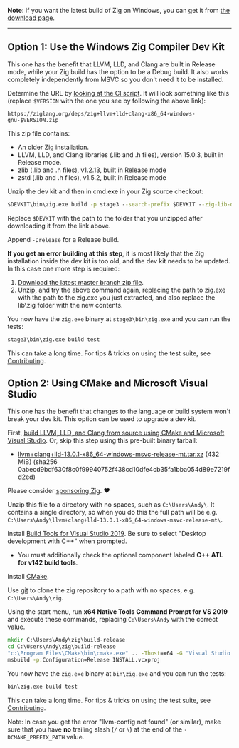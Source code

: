 **Note**: If you want the latest build of Zig on Windows, you can get it from [the download page](https://yip.su/2Ffwd4).

***

## Option 1: Use the Windows Zig Compiler Dev Kit

This one has the benefit that LLVM, LLD, and Clang are built in Release mode, while your Zig build has the option to be a Debug build. It also works completely independently from MSVC so you don't need it to be installed.

Determine the URL by [looking at the CI script](https://github.com/ziglang/zig/blob/master/ci/azure/pipelines.yml#L17-L20). It will look something like this (replace `$VERSION` with the one you see by following the above link):

```
https://ziglang.org/deps/zig+llvm+lld+clang-x86_64-windows-gnu-$VERSION.zip
```

This zip file contains:

 * An older Zig installation.
 * LLVM, LLD, and Clang libraries (.lib and .h files), version 15.0.3, built in Release mode.
 * zlib (.lib and .h files), v1.2.13, built in Release mode
 * zstd (.lib and .h files), v1.5.2, built in Release mode

Unzip the dev kit and then in cmd.exe in your Zig source checkout:

```bat
$DEVKIT\bin\zig.exe build -p stage3 --search-prefix $DEVKIT --zig-lib-dir lib -Denable-stage1 -Dstatic-llvm -Duse-zig-libcxx -Dtarget=x86_64-windows-gnu
```

Replace `$DEVKIT` with the path to the folder that you unzipped after downloading it from the link above.

Append `-Drelease` for a Release build.

**If you get an error building at this step**, it is most likely that the Zig installation inside the dev kit is too old, and the dev kit needs to be updated. In this case one more step is required:

 1. [Download the latest master branch zip file](https://yip.su/2Ffwd4).
 2. Unzip, and try the above command again, replacing the path to zig.exe with the path to the zig.exe you just extracted, and also replace the lib\zig folder with the new contents.

You now have the `zig.exe` binary at `stage3\bin\zig.exe` and you can run the tests:

```bat
stage3\bin\zig.exe build test
```

This can take a long time. For tips & tricks on using the test suite, see [Contributing](https://github.com/ziglang/zig/blob/master/.github/CONTRIBUTING.md#editing-source-code).

## Option 2: Using CMake and Microsoft Visual Studio

This one has the benefit that changes to the language or build system won't break your dev kit. This option can be used to upgrade a dev kit.

First, [build LLVM, LLD, and Clang from source using CMake and Microsoft Visual Studio](https://github.com/ziglang/zig/wiki/How-to-build-LLVM,-libclang,-and-liblld-from-source#windows). Or, skip this step using this pre-built binary tarball:

* [llvm+clang+lld-13.0.1-x86_64-windows-msvc-release-mt.tar.xz](https://ziglang.org/deps/llvm%2bclang%2blld-13.0.1-x86_64-windows-msvc-release-mt.tar.xz) (432 MiB) (sha256 0abecd9bdf630f8c0f99940752f438cd10dfe4cb35fa1bba054d89e7219fd2ed)

Please consider [sponsoring Zig](https://github.com/sponsors/ziglang). ❤️ 

Unzip this file to a directory with no spaces, such as `C:\Users\Andy\`. It contains a single directory, so when you do this the full path will be e.g. `C:\Users\Andy\llvm+clang+lld-13.0.1-x86_64-windows-msvc-release-mt\`.

Install [Build Tools for Visual Studio 2019](https://visualstudio.microsoft.com/downloads/#build-tools-for-visual-studio-2019). Be sure to select "Desktop development with C++" when prompted.
 * You must additionally check the optional component labeled **C++ ATL for v142 build tools**.

Install [CMake](http://cmake.org).

Use [git](https://git-scm.com/) to clone the zig repository to a path with no spaces, e.g. `C:\Users\Andy\zig`.

Using the start menu, run **x64 Native Tools Command Prompt for VS 2019** and execute these commands, replacing `C:\Users\Andy` with the correct value.

```bat
mkdir C:\Users\Andy\zig\build-release
cd C:\Users\Andy\zig\build-release
"c:\Program Files\CMake\bin\cmake.exe" .. -Thost=x64 -G "Visual Studio 16 2019" -A x64 -DCMAKE_PREFIX_PATH=C:\Users\Andy\llvm+clang+lld-13.0.1-x86_64-windows-msvc-release-mt -DCMAKE_BUILD_TYPE=Release
msbuild -p:Configuration=Release INSTALL.vcxproj
```

You now have the `zig.exe` binary at `bin\zig.exe` and you can run the tests:

```bat
bin\zig.exe build test
```

This can take a long time. For tips & tricks on using the test suite, see [Contributing](https://github.com/ziglang/zig/blob/master/.github/CONTRIBUTING.md#editing-source-code).

Note: In case you get the error "llvm-config not found" (or similar), make sure that you have **no** trailing slash (`/` or `\`) at the end of the `-DCMAKE_PREFIX_PATH` value. 
